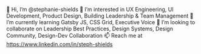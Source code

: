 👋 Hi, I’m @stephanie-shields
👀 I’m interested in UX Engineering, UI Development, Product Design, Building Leadership & Team Management
🌱 I’m currently learning Gatsby JS, CSS Grid, Executive Voice 
💞️ I’m looking to collaborate on Leadership Best Practices, Design Systems, Design Community, Design-Dev Collaboration
📫 Reach me at https://www.linkedin.com/in/steph-shields

<!---
stephanie-shields/stephanie-shields is a ✨ special ✨ repository because its `README.md` (this file) appears on your GitHub profile.
You can click the Preview link to take a look at your changes.
--->
